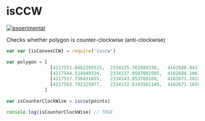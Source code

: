 # isCCW
[![experimental](http://badges.github.io/stability-badges/dist/experimental.svg)](http://github.com/badges/stability-badges)

Checks whether polygon is counter-clockwise (anti-clockwise)

```js
var var {isConvexCCW} = require('isccw')

var polygon = [ 
                [4217551.0462295525,  2334125.362804338,   4162688.043176685],
                [4217544.514949324,   2334137.0507002505,  4162688.106388359],
                [4217557.756431655,   2334143.653760109,   4162671.10242251],
                [4217563.792125977,   2334132.6343561145,  4162671.165634375]
              ]

var isCounterClockWise = isccw(points)

console.log(isCounterClockWise) // TRUE
```